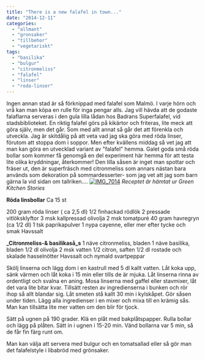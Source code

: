 ```yaml
---
title: "There is a new falafel in town..."
date: "2014-12-11"
categories: 
  - "allmant"
  - "gronsaker"
  - "tillbehor"
  - "vegetariskt"
tags: 
  - "basilika"
  - "bulgur"
  - "citronmeliss"
  - "falafel"
  - "linser"
  - "roda-linser"
---
```


Ingen annan stad är så förknippad med falafel som Malmö. I varje hörn och vrå kan man köpa en rulle för inga pengar alls. Jag vill hävda att de godaste falaflarna serveras i den gula lilla lådan hos Badrans Superfalafel, vid stadsbiblioteket. En riktig falafel görs på kikärtor och friteras, lite meck att göra själv, men det går. Som med allt annat så går det att förenkla och utveckla. Jag är skitdålig på att veta vad jag ska göra med röda linser, förutom att stoppa dom i soppor. Men efter kvällens middag så vet jag att man kan göra en utvecklad variant av "falafel" hemma. Galet goda små röda bollar som kommer få genomgå en del experiment här hemma för att testa lite olika kryddningar, återkommer! Den lilla såsen är inget man spottar och fräser ut, den är superfräsch med citronmeliss som annars nästan bara används som dekoration på sommardesserter- som jag vet att jag som barn gärna la vid sidan om tallriken.... [![IMG_7014](images/IMG_7014-1024x682.jpg)](http://import.local/wp-content/uploads/2014/11/IMG_7014.jpg) _Receptet är hämtat ur Green Kitchen Stories_

**Röda linsbollar** Ca 15 st

200 gram röda linser ( ca 2,5 dl) 1/2 finhackad rödlök 2 pressade vitlöksklyftor 3 msk kallpressad olivolja 2 msk tomatpuré 40 gram havregryn (ca 1/2 dl) 1 tsk paprikapulver 1 nypa cayenne, eller mer efter tycke och smak Havssalt

**_Citronmeliss-& basilikaså_s** 1 näve citronmeliss, bladen 1 näve basilika, bladen 1/2 dl olivolja 2 msk vatten 1/2 citron, saften 1/2 dl rostade och skalade hasselnötter Havssalt och nymald svartpeppar

Skölj linserna och lägg dom i en kastrull med 5 dl kallt vatten. Låt koka upp, sänk värmen och låt koka i 15 min eller tills de är mjuka. Låt linserna rinna av ordentligt och svalna en aning. Mosa linserna med gaffel eller stavmixer, låt det vara lite bitar kvar. Tillsätt resten av ingredienserna i bunken och rör ihop så allt blandar sig. Låt smeten stå kallt 30 min i kylskåpet. Gör såsen under tiden. Lägg alla ingredienser i en mixer och mixa till en krämig sås. Man kan tillsätta lite mer vatten om den blir för tjock.

Sätt på ugnen på 190 grader. Klä en plåt med bakplåtspapper. Rulla bollar och lägg på plåten. Sätt in i ugnen i 15-20 min. Vänd bollarna var 5 min, så de får fin färg runt om.

Man kan välja att servera med bulgur och en tomatsallad eller så gör man det falafelstyle i libabröd med grönsaker.
